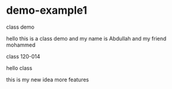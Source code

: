 # demo-example1
class demo

hello this is a class demo and my name is Abdullah and my friend mohammed 

class 120-014

hello class

this is my new idea more features 
